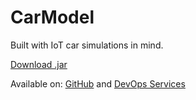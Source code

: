 CarModel
========

Built with IoT car simulations in mind.

<a href="https://github.com/lorentzlasson/CarModel/blob/master/dist/CarModel.jar?raw=true">Download .jar</a>


Available on:
<a href="https://github.com/lorentzlasson/CarModel" target="_blank">GitHub</a>
and 
<a href="https://hub.jazz.net/project/lorentzlasson2/CarModel/overview" target="_blank">DevOps Services</a>

